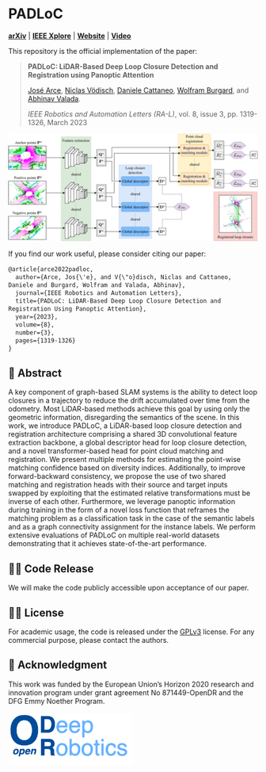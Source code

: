 # PADLoC
[**arXiv**](https://arxiv.org/abs/2209.09699) | [**IEEE Xplore**](https://ieeexplore.ieee.org/document/10024875) | [**Website**](http://padloc.cs.uni-freiburg.de/) | [**Video**](https://www.youtube.com/watch?v=o_pHmXuUjg0)

This repository is the official implementation of the paper:

> **PADLoC: LiDAR-Based Deep Loop Closure Detection and Registration using Panoptic Attention**
>
> [José Arce](https://rl.uni-freiburg.de/people/arceyd), [Niclas Vödisch](https://vniclas.github.io/), [Daniele Cattaneo](https://rl.uni-freiburg.de/people/cattaneo), [Wolfram Burgard](http://www2.informatik.uni-freiburg.de/~burgard/), and [Abhinav Valada](https://rl.uni-freiburg.de/people/valada).
>
> *IEEE Robotics and Automation Letters (RA-L)*, vol. 8, issue 3, pp. 1319-1326, March 2023

<p align="center">
  <img src="padloc_architecture.png" alt="Overview of PADLoC architecture" width="600" />
</p>

If you find our work useful, please consider citing our paper:
```
@article{arce2022padloc,
  author={Arce, Jos{\'e}, and V{\"o}disch, Niclas and Cattaneo, Daniele and Burgard, Wolfram and Valada, Abhinav},
  journal={IEEE Robotics and Automation Letters},
  title={PADLoC: LiDAR-Based Deep Loop Closure Detection and Registration Using Panoptic Attention},
  year={2023},
  volume={8},
  number={3},
  pages={1319-1326}
}
```


## 📔 Abstract

A key component of graph-based SLAM systems is the ability to detect loop closures in a trajectory to reduce the drift accumulated over time from the odometry. Most LiDAR-based methods achieve this goal by using only the geometric information, disregarding the semantics of the scene. In this work, we introduce PADLoC, a LiDAR-based loop closure detection and registration architecture comprising a shared 3D convolutional feature extraction backbone, a global descriptor head for loop closure detection, and a novel transformer-based head for point cloud matching and registration. We present multiple methods for estimating the point-wise matching confidence based on diversity indices. Additionally, to improve forward-backward consistency, we propose the use of two shared matching and registration heads with their source and target inputs swapped by exploiting that the estimated relative transformations must be inverse of each other. Furthermore, we leverage panoptic information during training in the form of a novel loss function that reframes the matching problem as a classification task in the case of the semantic labels and as a graph connectivity assignment for the instance labels. We perform extensive evaluations of PADLoC on multiple real-world datasets demonstrating that it achieves state-of-the-art performance.


## 👨‍💻 Code Release

We will make the code publicly accessible upon acceptance of our paper.


## 👩‍⚖️  License

For academic usage, the code is released under the [GPLv3](https://www.gnu.org/licenses/gpl-3.0.en.html) license.
For any commercial purpose, please contact the authors.


## 🙏 Acknowledgment

This work was funded by the European Union’s Horizon 2020 research and innovation program under grant agreement No 871449-OpenDR and the DFG
Emmy Noether Program.
<br><br>
<a href="https://opendr.eu/"><img src="./opendr_logo.png" alt="drawing" width="250"/></a>
